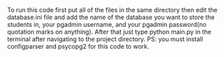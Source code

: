To run this code first put all of the files in the same directory then edit the database.ini file and add the name of the database you want to store the students in, your pgadmin username, and your pgadmin password(no quotation marks on anything). After that just type python main.py in the terminal after navigating to the project directory. PS: you must install configparser and psycopg2 for this code to work.
